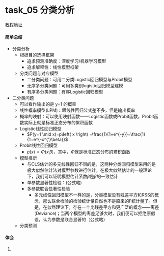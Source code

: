 # task_05 分类分析

[教程地址](https://github.com/Git-Model/Modeling-Universe/blob/main/Data%20Analysis%20and%20Statistical%20Modeling/task_05%20%E5%88%86%E7%B1%BB%E5%88%86%E6%9E%90/%E5%88%86%E7%B1%BB.ipynb)

#### 简单总结
* 分类分析
  * 根据目的选择框架
    * 追求预测准确度：深度学习/机器学习模型
    * 追求解释性：线性模型框架  
  * 分类问题与对应模型
    * 二分类问题：可用二分类Logistic回归模型与Probit模型
    * 无序多分类问题：可用多类别logistic回归模型建模
    * 有序多分类问题：有序Logistic回归模型
* 二分类问题
  * 可以看作输出的是 y=1 的概率
  * 线性概率模型(LPM)：跟线性回归公式差不多，但是输出概率
  * 概率的映射：可以使用映射函数——Logistic函数或Probit函数，Probit函数实际上就是标准正态分布的累积函数
  * Logistic线性回归模型
    * $P(y=1 \mid x)=p\left( x \right) =\frac{1}{1+e^{-y}}=\frac{1}{1+e^{-x^{'}\beta}}$
  * Probit线性回归模型
    * $p(x)=\Phi\left(x^{\prime} \beta\right)$，其中，$\Phi$就是标准正态分布的累积函数
  * 模型推断
    * 与OLS估计的多元线性回归不同的是，这两种分类回归模型采用的是极大似然估计法对模型参数进行估计，在极大似然估计的一般理论下，我们可以证明模型估计系数$\hat{\beta}$是$\beta$的一致估计
    * 单参数显著性检验：(公式略)
    * 多参数联合显著性检验
      * 多元线性回归模型不一样的是，分类模型没有残差平方和RSS的概念，那么联合检验的检验统计量自然也不是原来的F统计量了。但是，在似然理论下，存在一个比残差平方和更广泛的概念——离差(Deviance)；当两个模型的离差足够大时，我们便可以拒绝原假设，认为参数是联合显著的（公式略）
  * 分类预测
    

#### 体会

1. 